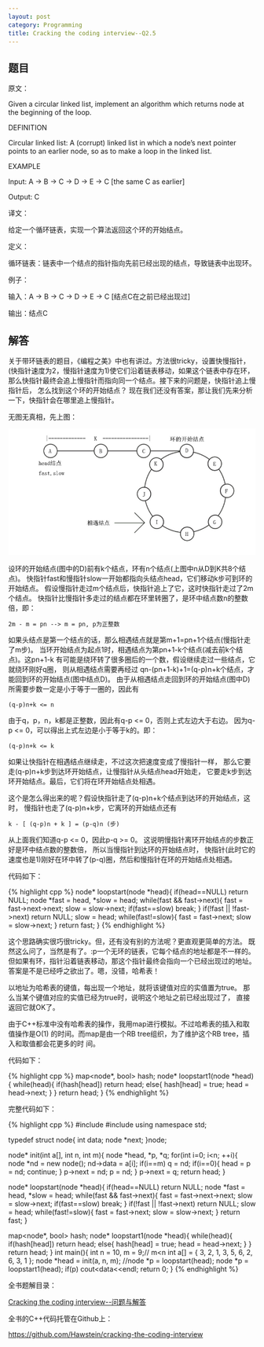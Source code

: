 ```yaml
---
layout: post
category: Programming
title: Cracking the coding interview--Q2.5
---
```


## 题目

原文：

Given a circular linked list, implement an algorithm which returns 
node at the beginning of the loop.

DEFINITION

Circular linked list: A (corrupt) linked list in which a node’s next 
pointer points to an earlier node, so as to make a loop in the linked 
list.

EXAMPLE

Input: A -> B -> C -> D -> E -> C [the same C as earlier]

Output: C

译文：

给定一个循环链表，实现一个算法返回这个环的开始结点。

定义：

循环链表：链表中一个结点的指针指向先前已经出现的结点，导致链表中出现环。

例子：

输入：A -> B -> C -> D -> E -> C [结点C在之前已经出现过]

输出：结点C

## 解答

关于带环链表的题目，《编程之美》中也有讲过。方法很tricky，设置快慢指针，
(快指针速度为2，慢指针速度为1)使它们沿着链表移动，如果这个链表中存在环，
那么快指针最终会追上慢指针而指向同一个结点。接下来的问题是，快指针追上慢指针后，
怎么找到这个环的开始结点？
现在我们还没有答案，那让我们先来分析一下，快指针会在哪里追上慢指针。

无图无真相，先上图：

<img src="/assets/img/2012/12/17/circularlist.jpg" />

设环的开始结点(图中的D)前有k个结点，环有n个结点(上图中n从D到K共8个结点)。
快指针fast和慢指针slow一开始都指向头结点head，它们移动k步可到环的开始结点。
假设慢指针走过m个结点后，快指针追上了它，这时快指针走过了2m个结点。
快指针比慢指针多走过的结点都在环里转圈了，是环中结点数n的整数倍，即：

	2m - m = pn --> m = pn, p为正整数

如果头结点是第一个结点的话，那么相遇结点就是第m+1=pn+1个结点(慢指针走了m步)。
当环开始结点为起点1时，相遇结点为第pn+1-k个结点(减去前k个结点)。这pn+1-k
有可能是绕环转了很多圈后的一个数，假设继续走过一些结点，它就绕环刚好q圈，
则从相遇结点需要再经过
qn-(pn+1-k)+1=(q-p)n+k个结点，才能回到环的开始结点(图中结点D)。
由于从相遇结点走回到环的开始结点(图中D)所需要步数一定是小于等于一圈的，因此有

	(q-p)n+k <= n 
	
由于q，p，n，k都是正整数，因此有q-p <= 0，否则上式左边大于右边。
因为q-p <= 0，可以得出上式左边是小于等于k的。即：

	(q-p)n+k <= k

如果让快指针在相遇结点继续走，不过这次把速度变成了慢指针一样，
那么它要走(q-p)n+k步到达环开始结点，让慢指针从头结点head开始走，
它要走k步到达环开始结点。最后，它们将在环开始结点处相遇。

这个是怎么得出来的呢？假设快指针走了(q-p)n+k个结点到达环的开始结点，这时，
慢指针也走了(q-p)n+k步，它离环的开始结点还有

	k - [ (q-p)n + k ] = (p-q)n (步)

从上面我们知道q-p <= 0，因此p-q >= 0。
这说明慢指针离环开始结点的步数正好是环中结点数的整数倍，
所以当慢指针到达环的开始结点时，
快指针(此时它的速度也是1)刚好在环中转了(p-q)圈，然后和慢指针在环的开始结点处相遇。

代码如下：

{% highlight cpp %}
node* loopstart(node *head){
	if(head==NULL) return NULL;
	node *fast = head, *slow = head;
	while(fast && fast->next){
		fast = fast->next->next;
		slow = slow->next;
		if(fast==slow) break;
	}
	if(!fast || !fast->next) return NULL;
	slow = head;
	while(fast!=slow){
		fast = fast->next;
		slow = slow->next;
	}
	return fast;
}
{% endhighlight %}

这个思路确实很巧很tricky。但，还有没有别的方法呢？更直观更简单的方法。
既然这么问了，当然是有了。:p一个无环的链表，它每个结点的地址都是不一样的。
但如果有环，指针沿着链表移动，那这个指针最终会指向一个已经出现过的地址。
答案是不是已经呼之欲出了。嗯，没错，哈希表！

以地址为哈希表的键值，每出现一个地址，就将该键值对应的实值置为true。
那么当某个键值对应的实值已经为true时，说明这个地址之前已经出现过了，
直接返回它就OK了。

由于C++标准中没有哈希表的操作，我用map进行模拟。不过哈希表的插入和取值操作是O(1)
的时间。而map是由一个RB tree组织，为了维护这个RB tree，插入和取值都会花更多的时
间。

代码如下：

{% highlight cpp %}
map<node*, bool> hash;
node* loopstart1(node *head){
	while(head){
		if(hash[head]) return head;
		else{
			hash[head] = true;
			head = head->next;
		}
	}
	return head;
}
{% endhighlight %}

完整代码如下：

{% highlight cpp %}
#include <iostream>
#include <map>
using namespace std;

typedef struct node{
	int data;
	node *next;
}node;

node* init(int a[], int n, int m){
	node *head, *p, *q;
	for(int i=0; i<n; ++i){
		node *nd = new node();
		nd->data = a[i];
		if(i==m) q = nd;
		if(i==0){
			head = p = nd;
			continue;
		}
		p->next = nd;
		p = nd;
	}
	p->next = q;
	return head;
}

node* loopstart(node *head){
	if(head==NULL) return NULL;
	node *fast = head, *slow = head;
	while(fast && fast->next){
		fast = fast->next->next;
		slow = slow->next;
		if(fast==slow) break;
	}
	if(!fast || !fast->next) return NULL;
	slow = head;
	while(fast!=slow){
		fast = fast->next;
		slow = slow->next;
	}
	return fast;
}

map<node*, bool> hash;
node* loopstart1(node *head){
	while(head){
		if(hash[head]) return head;
		else{
			hash[head] = true;
			head = head->next;
		}
	}
	return head;
}
int main(){
	int n = 10, m = 9;// m<n
	int a[] = {
		3, 2, 1, 3, 5, 6, 2, 6, 3, 1 
	};
	node *head = init(a, n, m);
	//node *p = loopstart(head);
	node *p = loopstart1(head);
	if(p)
		cout<<p->data<<endl;
	return 0;
}
{% endhighlight %}


全书题解目录：

[Cracking the coding interview--问题与解答](/posts/ctci-solutions-contents.html)

全书的C++代码托管在Github上：

<https://github.com/Hawstein/cracking-the-coding-interview>

